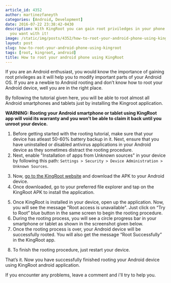 ```yaml
---
article_id: 4352
author: martinezfaneyth
categories: [Android, Development]
date: 2016-07-22 23:38:42-0430
description: With KingRoot you can gain root priviledges in your phone and do whatever
  you want with it!
image: /static/img/posts/4352/how-to-root-your-android-phone-using-kingroot__6.jpg
layout: post
slug: how-to-root-your-android-phone-using-kingroot
tags: [root, kingroot, android]
title: How to root your android phone using KingRoot
---
```


If you are an Android enthusiast, you would know the importance of gaining root privileges as it will help you to modify important parts of your Android OS.
If you are a newbie to Android rooting and don’t know how to root your Android device, well you are in the right place.

By following the tutorial given here, you will be able to root almost all Android smartphones and tablets just by installing the Kingroot application.

**WARNING: Rooting your Android smartphone or tablet using KingRoot app will void its warranty and you won’t be able to claim it back until you unroot your device.**

1. Before getting started with the rooting tutorial, make sure that your device has atleast 50-60% battery backup in it.
Next, ensure that you have uninstalled or disabled antivirus applications in your Android device as they sometimes distract the rooting procedure.
2. Next, enable "Installation of apps from Unknown sources" in your device by following this path: `Settings > Security > Device Administration > Unknown Sources`.

<span class="figure figure-100" data-figure-src="http://huntingbears.com.ve/static/img/posts/4352/how-to-root-your-android-phone-using-kingroot__1.jpg" data-figure-href="http://huntingbears.com.ve/static/img/posts/4352/how-to-root-your-android-phone-using-kingroot__1.jpg"></span>

3. Now, [go to the KingRoot website](https://kingroot.net/) and download the APK to your Android device.
4. Once downloaded, go to your preferred file explorer and tap on the KingRoot APK to install the application.

<span class="figure figure-100" data-figure-src="http://huntingbears.com.ve/static/img/posts/4352/how-to-root-your-android-phone-using-kingroot__3.jpg" data-figure-href="http://huntingbears.com.ve/static/img/posts/4352/how-to-root-your-android-phone-using-kingroot__3.jpg"></span>

5. Once KingRoot is installed in your device, open up the application. Now, you will see the message "Root access is unavailable". Just click on “Try to Root” blue button in the same screen to begin the rooting procedure.
6. During the rooting process, you will see a circle progress bar in your smartphone or tablet as shown in the screenshot given below.
7. Once the rooting process is over, your Android device will be successfully rooted. You will also get the message “Root Successfully” in the KingRoot app.

<span class="figure figure-100" data-figure-src="http://huntingbears.com.ve/static/img/posts/4352/how-to-root-your-android-phone-using-kingroot__5.jpg" data-figure-href="http://huntingbears.com.ve/static/img/posts/4352/how-to-root-your-android-phone-using-kingroot__5.jpg"></span>

8. To finish the rooting procedure, just restart your device.

That’s it. Now you have successfully finished rooting your Android device using KingRoot android application.

If you encounter any problems, leave a comment and i'll try to help you.
